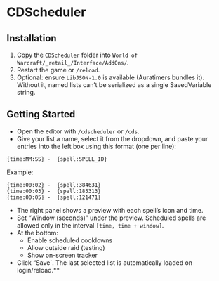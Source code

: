 # CDScheduler

## Installation

1. Copy the `CDScheduler` folder into `World of Warcraft/_retail_/Interface/AddOns/`.
2. Restart the game or `/reload`.
3. Optional: ensure `LibJSON-1.0` is available (Auratimers bundles it). Without it, named lists can’t be serialized as a single SavedVariable string.

## Getting Started

- Open the editor with `/cdscheduler` or `/cds`.
- Give your list a name, select it from the dropdown, and paste your entries into the left box using this format (one per line):

```
{time:MM:SS} -  {spell:SPELL_ID}
```

Example:

```
{time:00:02} -  {spell:384631}
{time:00:03} -  {spell:185313}
{time:00:05} -  {spell:121471}
```

- The right panel shows a preview with each spell’s icon and time.
- Set “Window (seconds)” under the preview. Scheduled spells are allowed only in the interval `[time, time + window]`.
- At the bottom:
  - Enable scheduled cooldowns
  - Allow outside raid (testing)
  - Show on-screen tracker
- Click “Save`. The last selected list is automatically loaded on login/reload.**
